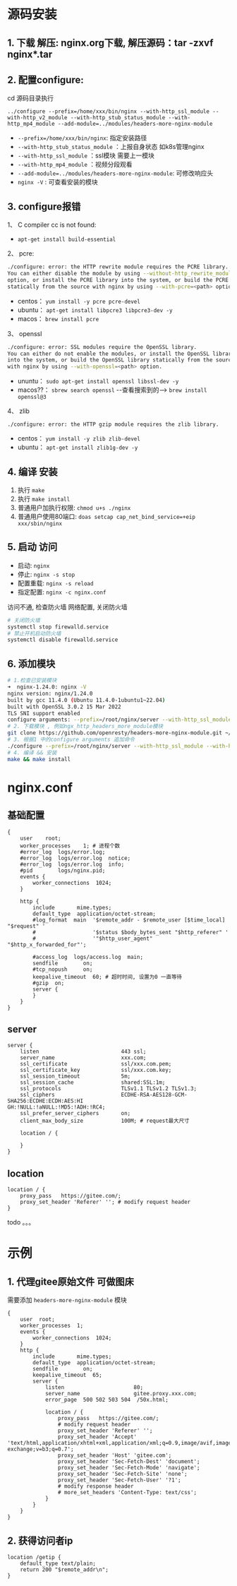 # 源码安装

## 1. 下载 解压: nginx.org下载, 解压源码：tar -zxvf nginx*.tar

## 2. 配置configure:

cd 源码目录执行 

`../configure --prefix=/home/xxx/bin/nginx --with-http_ssl_module --with-http_v2_module --with-http_stub_status_module --with-http_mp4_module --add-module=../modules/headers-more-nginx-module`

- `--prefix=/home/xxx/bin/nginx`: 指定安装路径
- `--with-http_stub_status_module` ：上报自身状态 如k8s管理nginx
- `--with-http_ssl_module` ：ssl模块 需要上一模块
- `--with-http_mp4_module` ：视频分段观看
- `--add-module=../modules/headers-more-nginx-module`: 可修改响应头
- `nginx -V` : 可查看安装的模块

## 3. configure报错

1、 C compiler cc is not found:

- `apt-get install build-essential`

2、 pcre: 

```bash
./configure: error: the HTTP rewrite module requires the PCRE library.
You can either disable the module by using --without-http_rewrite_module
option, or install the PCRE library into the system, or build the PCRE library
statically from the source with nginx by using --with-pcre=<path> option.
```
- centos： `yum install -y pcre pcre-devel`
- ubuntu： `apt-get install libpcre3 libpcre3-dev -y`
- macos： `brew install pcre`

3、 openssl

```bash
./configure: error: SSL modules require the OpenSSL library.
You can either do not enable the modules, or install the OpenSSL library
into the system, or build the OpenSSL library statically from the source
with nginx by using --with-openssl=<path> option.
```
- ununtu： `sudo apt-get install openssl libssl-dev -y`
- macos??： `sbrew search openssl` --查看搜索到的--> `brew install openssl@3`

4、 zlib
    
`./configure: error: the HTTP gzip module requires the zlib library.`
 
- centos： `yum install -y zlib zlib-devel`
- ubuntu： `apt-get install zlib1g-dev -y`

## 4. 编译 安装

1. 执行 `make`
2. 执行 `make install`
3. 普通用户加执行权限: `chmod u+s ./nginx`
4. 普通用户使用80端口: `doas setcap cap_net_bind_service=+eip xxx/sbin/nginx`

## 5. 启动 访问

- 启动: `nginx`
- 停止: `nginx -s stop`
- 配置重载: `nginx -s reload`
- 指定配置: `nginx -c nginx.conf`

访问不通, 检查防火墙 网络配置, 关闭防火墙

```bash
# 关闭防火墙
systemctl stop firewalld.service
# 禁止开机启动防火墙
systemctl disable firewalld.service
```

## 6. 添加模块

```bash
# 1.检查已安装模块
➜  nginx-1.24.0: nginx -V     
nginx version: nginx/1.24.0
built by gcc 11.4.0 (Ubuntu 11.4.0-1ubuntu1~22.04) 
built with OpenSSL 3.0.2 15 Mar 2022
TLS SNI support enabled
configure arguments: --prefix=/root/nginx/server --with-http_ssl_module --with-http_stub_status_modul
# 2. 下载模块 , 例如ngx_http_headers_more_module模块
git clone https://github.com/openresty/headers-more-nginx-module.git ~/soft/nginx/modules/headers-more-nginx-module
# 3. 根据1 中的configure arguments 追加命令
./configure --prefix=/root/nginx/server --with-http_ssl_module --with-http_stub_status_modul --add-module=~/soft/nginx/modules/headers-more-nginx-module
# 4. 编译 && 安装
make && make install
```

# nginx.conf

## 基础配置

```nginx
{
    user	root;
    worker_processes	1; # 进程个数
    #error_log  logs/error.log;
    #error_log  logs/error.log  notice;
    #error_log  logs/error.log  info;
    #pid        logs/nginx.pid;
    events {
        worker_connections  1024;
    }

    http {
        include       mime.types;
        default_type  application/octet-stream;
        #log_format  main  '$remote_addr - $remote_user [$time_local] "$request" '
        #                  '$status $body_bytes_sent "$http_referer" '
        #                  '"$http_user_agent" "$http_x_forwarded_for"';
        
        #access_log  logs/access.log  main;
        sendfile        on;
        #tcp_nopush     on;	
        keepalive_timeout  60; # 超时时间, 设置为0 一直等待
        #gzip  on;    
        server {
        }
    }
}
```

## server

```nginx
server {
	listen                          443 ssl;
	server_name                     xxx.com;
	ssl_certificate                 ssl/xxx.com.pem;
	ssl_certificate_key             ssl/xxx.com.key;
	ssl_session_timeout             5m;
	ssl_session_cache               shared:SSL:1m;
	ssl_protocols                   TLSv1.1 TLSv1.2 TLSv1.3;
	ssl_ciphers                     ECDHE-RSA-AES128-GCM-SHA256:ECDHE:ECDH:AES:HI
GH:!NULL:!aNULL:!MD5:!ADH:!RC4;
	ssl_prefer_server_ciphers       on;
	client_max_body_size            100M; # request最大尺寸

	location / {

	}
}
```

## location

```nginx
location / {
	proxy_pass   https://gitee.com/;
	proxy_set_header 'Referer' ''; # modify request header
}
```

todo 。。。

# 示例

## 1. 代理gitee原始文件 可做图床

需要添加 `headers-more-nginx-module` 模块

```nginx
{
    user  root;
    worker_processes  1;
    events {
        worker_connections  1024;
    }
    http {
        include       mime.types;
        default_type  application/octet-stream;
        sendfile        on;
        keepalive_timeout  65;
        server {
            listen                      80;
            server_name                 gitee.proxy.xxx.com;
            error_page  500 502 503 504  /50x.html;

            location / {
                proxy_pass   https://gitee.com/;
                # modify request header
                proxy_set_header 'Referer' '';
                proxy_set_header 'Accept' 'text/html,application/xhtml+xml,application/xml;q=0.9,image/avif,image/webp,image/apng,*/*;q=0.8,application/signed-exchange;v=b3;q=0.7';
                proxy_set_header 'Host' 'gitee.com';
                proxy_set_header 'Sec-Fetch-Dest' 'document';
                proxy_set_header 'Sec-Fetch-Mode' 'navigate';
                proxy_set_header 'Sec-Fetch-Site' 'none';
                proxy_set_header 'Sec-Fetch-User' '?1';
                # modify response header
                # more_set_headers 'Content-Type: text/css';
            }
        }
    }
}
```

## 2. 获得访问者ip

```nginx
location /getip {
    default_type text/plain;
    return 200 "$remote_addr\n";
}
```
